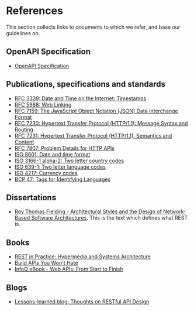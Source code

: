 # References

This section collects links to documents to which we refer, and base our guidelines on.

## OpenAPI Specification

* [OpenAPI Specification](https://github.com/OAI/OpenAPI-Specification/)

## Publications, specifications and standards

* [RFC 3339: Date and Time on the Internet: Timestamps](https://tools.ietf.org/html/rfc3339)
* [RFC 5988: Web Linking](https://tools.ietf.org/html/rfc5988)
* [RFC 7159: The JavaScript Object Notation (JSON) Data Interchange Format](https://tools.ietf.org/html/rfc7159)
* [RFC 7230: Hypertext Transfer Protocol (HTTP/1.1): Message Syntax and Routing](https://tools.ietf.org/html/rfc7230)
* [RFC 7231: Hypertext Transfer Protocol (HTTP/1.1): Semantics and Content](https://tools.ietf.org/html/rfc7231)
* [RFC 7807: Problem Details for HTTP APIs](https://tools.ietf.org/html/rfc7807)
* [ISO 8601: Date and time format](https://en.wikipedia.org/wiki/ISO_8601)
* [ISO 3166-1 alpha-2: Two letter country codes](https://en.wikipedia.org/wiki/ISO_3166-1_alpha-2)
* [ISO 639-1: Two letter language codes](https://en.wikipedia.org/wiki/List_of_ISO_639-1_codes)
* [ISO 4217: Currency codes](https://en.wikipedia.org/wiki/ISO_4217)
* [BCP 47: Tags for Identifying Languages](https://tools.ietf.org/html/bcp47)

## Dissertations

* [Roy Thomas Fielding - Architectural Styles and the Design of Network-Based Software
  Architectures](http://www.ics.uci.edu/~fielding/pubs/dissertation/top.htm).
  This is the text which defines what REST is.

## Books

* [REST in Practice: Hypermedia and Systems
  Architecture](http://www.amazon.de/REST-Practice-Hypermedia-Systems-Architecture/dp/0596805829)
* [Build APIs You Won't
  Hate](https://leanpub.com/build-apis-you-wont-hate)
* [InfoQ eBook - Web APIs: From Start to
  Finish](http://www.infoq.com/minibooks/emag-web-api)

## Blogs

- [Lessons-learned blog: Thoughts on RESTful API
  Design](http://restful-api-design.readthedocs.org/en/latest/)
